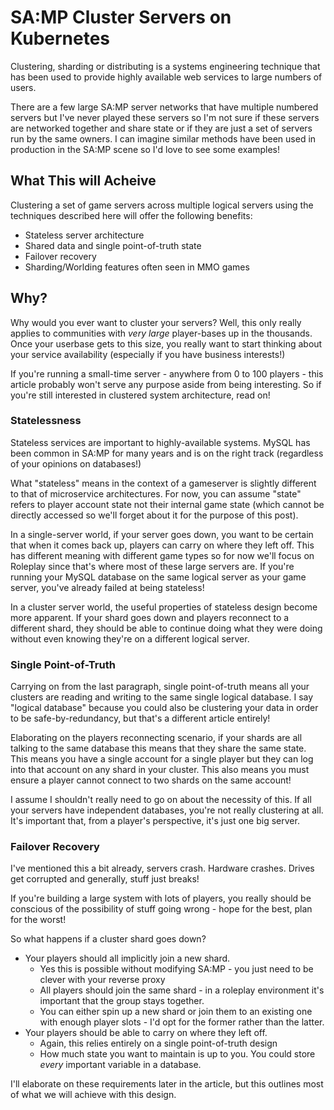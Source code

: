 # SA:MP Cluster Servers on Kubernetes

Clustering, sharding or distributing is a systems engineering technique that has been used to provide highly available web services to large numbers of users.

There are a few large SA:MP server networks that have multiple numbered servers but I've never played these servers so I'm not sure if these servers are networked together and share state or if they are just a set of servers run by the same owners. I can imagine similar methods have been used in production in the SA:MP scene so I'd love to see some examples!

## What This will Acheive

Clustering a set of game servers across multiple logical servers using the techniques described here will offer the following benefits:

- Stateless server architecture
- Shared data and single point-of-truth state
- Failover recovery
- Sharding/Worlding features often seen in MMO games

## Why?

Why would you ever want to cluster your servers? Well, this only really applies to communities with *very large* player-bases up in the thousands. Once your userbase gets to this size, you really want to start thinking about your service availability (especially if you have business interests!)

If you're running a small-time server - anywhere from 0 to 100 players - this article probably won't serve any purpose aside from being interesting. So if you're still interested in clustered system architecture, read on!

### Statelessness

Stateless services are important to highly-available systems. MySQL has been common in SA:MP for many years and is on the right track (regardless of your opinions on databases!)

What "stateless" means in the context of a gameserver is slightly different to that of microservice architectures. For now, you can assume "state" refers to player account state not their internal game state (which cannot be directly accessed so we'll forget about it for the purpose of this post).

In a single-server world, if your server goes down, you want to be certain that when it comes back up, players can carry on where they left off. This has different meaning with different game types so for now we'll focus on Roleplay since that's where most of these large servers are. If you're running your MySQL database on the same logical server as your game server, you've already failed at being stateless!

In a cluster server world, the useful properties of stateless design become more apparent. If your shard goes down and players reconnect to a different shard, they should be able to continue doing what they were doing without even knowing they're on a different logical server.

### Single Point-of-Truth

Carrying on from the last paragraph, single point-of-truth means all your clusters are reading and writing to the same single logical database. I say "logical database" because you could also be clustering your data in order to be safe-by-redundancy, but that's a different article entirely!

Elaborating on the players reconnecting scenario, if your shards are all talking to the same database this means that they share the same state. This means you have a single account for a single player but they can log into that account on any shard in your cluster. This also means you must ensure a player cannot connect to two shards on the same account!

I assume I shouldn't really need to go on about the necessity of this. If all your servers have independent databases, you're not really clustering at all. It's important that, from a player's perspective, it's just one big server.

### Failover Recovery

I've mentioned this a bit already, servers crash. Hardware crashes. Drives get corrupted and generally, stuff just breaks!

If you're building a large system with lots of players, you really should be conscious of the possibility of stuff going wrong - hope for the best, plan for the worst!

So what happens if a cluster shard goes down?

- Your players should all implicitly join a new shard.
  - Yes this is possible without modifying SA:MP - you just need to be clever with your reverse proxy
  - All players should join the same shard - in a roleplay environment it's important that the group stays together.
  - You can either spin up a new shard or join them to an existing one with enough player slots - I'd opt for the former rather than the latter.
- Your players should be able to carry on where they left off.
  - Again, this relies entirely on a single point-of-truth design
  - How much state you want to maintain is up to you. You could store *every* important variable in a database.

I'll elaborate on these requirements later in the article, but this outlines most of what we will achieve with this design.
